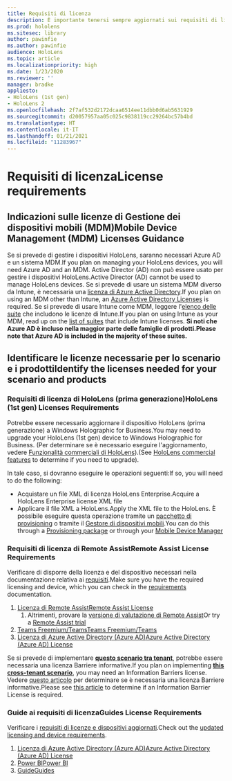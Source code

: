 ```yaml
---
title: Requisiti di licenza
description: È importante tenersi sempre aggiornati sui requisiti di licenza e sulle linee guida necessarie per la gestione di dispositivi mobili, HoloLens e assistenza remota.
ms.prod: hololens
ms.sitesec: library
author: pawinfie
ms.author: pawinfie
audience: HoloLens
ms.topic: article
ms.localizationpriority: high
ms.date: 1/23/2020
ms.reviewer: ''
manager: bradke
appliesto:
- HoloLens (1st gen)
- HoloLens 2
ms.openlocfilehash: 2f7af532d2172dcaa6514ee11dbb0d6ab5631929
ms.sourcegitcommit: d20057957aa05c025c9838119cc29264bc57b4bd
ms.translationtype: HT
ms.contentlocale: it-IT
ms.lasthandoff: 01/21/2021
ms.locfileid: "11283967"
---
```

# <span data-ttu-id="83d5b-103">Requisiti di licenza</span><span class="sxs-lookup"><span data-stu-id="83d5b-103">License requirements</span></span>

## <span data-ttu-id="83d5b-104">Indicazioni sulle licenze di Gestione dei dispositivi mobili (MDM)</span><span class="sxs-lookup"><span data-stu-id="83d5b-104">Mobile Device Management (MDM) Licenses Guidance</span></span>

<span data-ttu-id="83d5b-105">Se si prevede di gestire i dispositivi HoloLens, saranno necessari Azure AD e un sistema MDM.</span><span class="sxs-lookup"><span data-stu-id="83d5b-105">If you plan on managing your HoloLens devices, you will need Azure AD and an MDM.</span></span> <span data-ttu-id="83d5b-106">Active Director (AD) non può essere usato per gestire i dispositivi HoloLens.</span><span class="sxs-lookup"><span data-stu-id="83d5b-106">Active Director (AD) cannot be used to manage HoloLens devices.</span></span>
<span data-ttu-id="83d5b-107">Se si prevede di usare un sistema MDM diverso da Intune, è necessaria una [licenza di Azure Active Directory](https://docs.microsoft.com/azure/active-directory/fundamentals/active-directory-whatis).</span><span class="sxs-lookup"><span data-stu-id="83d5b-107">If you plan on using an MDM other than Intune, an [Azure Active Directory Licenses](https://docs.microsoft.com/azure/active-directory/fundamentals/active-directory-whatis) is required.</span></span>
<span data-ttu-id="83d5b-108">Se si prevede di usare Intune come MDM, leggere l'[elenco delle suite](https://docs.microsoft.com/intune/fundamentals/licenses) che includono le licenze di Intune.</span><span class="sxs-lookup"><span data-stu-id="83d5b-108">If you plan on using Intune as your MDM, read up on the [list of suites](https://docs.microsoft.com/intune/fundamentals/licenses) that include Intune licenses.</span></span> **<span data-ttu-id="83d5b-109">Si noti che Azure AD è incluso nella maggior parte delle famiglie di prodotti.</span><span class="sxs-lookup"><span data-stu-id="83d5b-109">Please note that Azure AD is included in the majority of these suites.</span></span>**

## <span data-ttu-id="83d5b-110">Identificare le licenze necessarie per lo scenario e i prodotti</span><span class="sxs-lookup"><span data-stu-id="83d5b-110">Identify the licenses needed for your scenario and products</span></span>

### <span data-ttu-id="83d5b-111">Requisiti di licenza di HoloLens (prima generazione)</span><span class="sxs-lookup"><span data-stu-id="83d5b-111">HoloLens (1st gen) Licenses Requirements</span></span>

<span data-ttu-id="83d5b-112">Potrebbe essere necessario aggiornare il dispositivo HoloLens (prima generazione) a Windows Holographic for Business.</span><span class="sxs-lookup"><span data-stu-id="83d5b-112">You may need to upgrade your HoloLens (1st gen) device to Windows Holographic for Business.</span></span> <span data-ttu-id="83d5b-113">(Per determinare se è necessario eseguire l'aggiornamento, vedere [Funzionalità commerciali di HoloLens](holoLens-commercial-features.md#feature-comparison-between-editions)).</span><span class="sxs-lookup"><span data-stu-id="83d5b-113">(See [HoloLens commercial features](holoLens-commercial-features.md#feature-comparison-between-editions) to determine if you need to upgrade).</span></span>

 <span data-ttu-id="83d5b-114">In tale caso, si dovranno eseguire le operazioni seguenti:</span><span class="sxs-lookup"><span data-stu-id="83d5b-114">If so, you will need to do the following:</span></span>

- <span data-ttu-id="83d5b-115">Acquistare un file XML di licenza HoloLens Enterprise.</span><span class="sxs-lookup"><span data-stu-id="83d5b-115">Acquire a HoloLens Enterprise license XML file</span></span>
- <span data-ttu-id="83d5b-116">Applicare il file XML a HoloLens.</span><span class="sxs-lookup"><span data-stu-id="83d5b-116">Apply the XML file to the HoloLens.</span></span> <span data-ttu-id="83d5b-117">È possibile eseguire questa operazione tramite un [pacchetto di provisioning](hololens-provisioning.md) o tramite il [Gestore di dispositivi mobili](https://docs.microsoft.com/intune/configuration/holographic-upgrade).</span><span class="sxs-lookup"><span data-stu-id="83d5b-117">You can do this through a [Provisioning package](hololens-provisioning.md) or through your [Mobile Device Manager](https://docs.microsoft.com/intune/configuration/holographic-upgrade)</span></span>

### <span data-ttu-id="83d5b-118">Requisiti di licenza di Remote Assist</span><span class="sxs-lookup"><span data-stu-id="83d5b-118">Remote Assist License Requirements</span></span>

<span data-ttu-id="83d5b-119">Verificare di disporre della licenza e del dispositivo necessari nella documentazione relativa ai [requisiti](https://docs.microsoft.com/dynamics365/mixed-reality/remote-assist/requirements).</span><span class="sxs-lookup"><span data-stu-id="83d5b-119">Make sure you have the required licensing and device, which you can check in the [requirements](https://docs.microsoft.com/dynamics365/mixed-reality/remote-assist/requirements) documentation.</span></span>

1. [<span data-ttu-id="83d5b-120">Licenza di Remote Assist</span><span class="sxs-lookup"><span data-stu-id="83d5b-120">Remote Assist License</span></span>](https://docs.microsoft.com/dynamics365/mixed-reality/remote-assist/buy-and-deploy-remote-assist)
    1. <span data-ttu-id="83d5b-121">Altrimenti, provare la [versione di valutazione di Remote Assist](https://docs.microsoft.com/dynamics365/mixed-reality/remote-assist/try-remote-assist)</span><span class="sxs-lookup"><span data-stu-id="83d5b-121">Or try a [Remote Assist trial](https://docs.microsoft.com/dynamics365/mixed-reality/remote-assist/try-remote-assist)</span></span>
1. [<span data-ttu-id="83d5b-122">Teams Freemium/Teams</span><span class="sxs-lookup"><span data-stu-id="83d5b-122">Teams Freemium/Teams</span></span>](https://products.office.com/microsoft-teams/free)
1. [<span data-ttu-id="83d5b-123">Licenza di Azure Active Directory (Azure AD)</span><span class="sxs-lookup"><span data-stu-id="83d5b-123">Azure Active Directory (Azure AD) License</span></span>](https://docs.microsoft.com/azure/active-directory/fundamentals/active-directory-whatis)

<span data-ttu-id="83d5b-124">Se si prevede di implementare **[questo scenario tra tenant](https://docs.microsoft.com/dynamics365/mixed-reality/remote-assist/cross-tenant-overview#scenario-2-leasing-services-to-other-tenants)**, potrebbe essere necessaria una licenza Barriere informative.</span><span class="sxs-lookup"><span data-stu-id="83d5b-124">If you plan on implementing **[this cross-tenant scenario](https://docs.microsoft.com/dynamics365/mixed-reality/remote-assist/cross-tenant-overview#scenario-2-leasing-services-to-other-tenants)**, you may need an Information Barriers license.</span></span> <span data-ttu-id="83d5b-125">Vedere [questo articolo](https://docs.microsoft.com/dynamics365/mixed-reality/remote-assist/cross-tenant-licensing-implementation#step-1-determine-if-information-barriers-are-necessary) per determinare se è necessaria una licenza Barriere informative.</span><span class="sxs-lookup"><span data-stu-id="83d5b-125">Please see [this article](https://docs.microsoft.com/dynamics365/mixed-reality/remote-assist/cross-tenant-licensing-implementation#step-1-determine-if-information-barriers-are-necessary) to determine if an Information Barrier License is required.</span></span>

### <span data-ttu-id="83d5b-126">Guide ai requisiti di licenza</span><span class="sxs-lookup"><span data-stu-id="83d5b-126">Guides License Requirements</span></span>

<span data-ttu-id="83d5b-127">Verificare i [requisiti di licenze e dispositivi aggiornati](https://docs.microsoft.com/dynamics365/mixed-reality/guides/requirements).</span><span class="sxs-lookup"><span data-stu-id="83d5b-127">Check out the [updated licensing and device requirements](https://docs.microsoft.com/dynamics365/mixed-reality/guides/requirements).</span></span>

1. [<span data-ttu-id="83d5b-128">Licenza di Azure Active Directory (Azure AD)</span><span class="sxs-lookup"><span data-stu-id="83d5b-128">Azure Active Directory (Azure AD) License</span></span>](https://docs.microsoft.com/azure/active-directory/fundamentals/active-directory-whatis)
1. [<span data-ttu-id="83d5b-129">Power BI</span><span class="sxs-lookup"><span data-stu-id="83d5b-129">Power BI</span></span>](https://powerbi.microsoft.com/desktop/)
1. [<span data-ttu-id="83d5b-130">Guide</span><span class="sxs-lookup"><span data-stu-id="83d5b-130">Guides</span></span>](https://docs.microsoft.com/dynamics365/mixed-reality/guides/setup)
